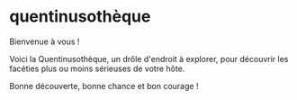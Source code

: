 # quentinusothèque
Bienvenue à vous !

Voici la Quentinusothèque, un drôle d'endroit à explorer, pour découvrir les facéties plus ou moins sérieuses de votre hôte.

Bonne découverte, bonne chance et bon courage !
